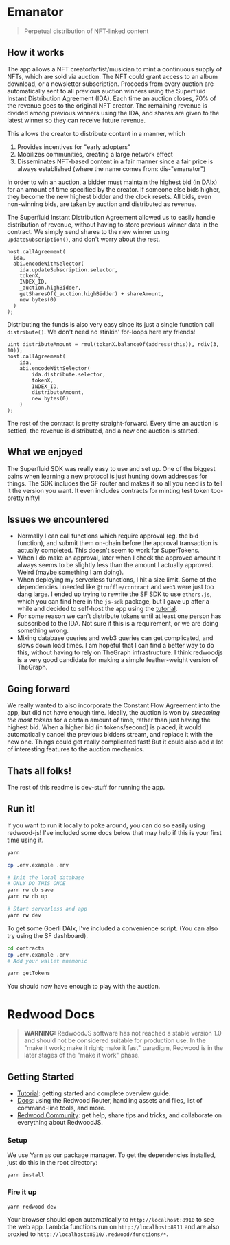 # Emanator

> Perpetual distribution of NFT-linked content

## How it works

The app allows a NFT creator/artist/musician to mint a continuous supply of NFTs, which are sold via auction. The NFT could grant access to an album download, or a newsletter subscription. Proceeds from every auction are automatically sent to all previous auction winners using the Superfluid Instant Distribution Agreement (IDA). Each time an auction closes, 70% of the revenue goes to the original NFT creator. The remaining revenue is divided among previous winners using the IDA, and shares are given to the latest winner so they can receive future revenue.

This allows the creator to distribute content in a manner, which

1. Provides incentives for "early adopters"
2. Mobilizes communities, creating a large network effect
3. Disseminates NFT-based content in a fair manner since a fair price is always established (where the name comes from: dis-"emanator")

In order to win an auction, a bidder must maintain the highest bid (in DAIx) for an amount of time specified by the creator. If someone else bids higher, they become the new highest bidder and the clock resets. All bids, even non-winning bids, are taken by auction and distributed as revenue.

The Superfluid Instant Distribution Agreement allowed us to easily handle distribution of revenue, without having to store previous winner data in the contract. We simply send shares to the new winner using `updateSubscription()`, and don't worry about the rest.

```sol
host.callAgreement(
  ida,
  abi.encodeWithSelector(
    ida.updateSubscription.selector,
    tokenX,
    INDEX_ID,
    _auction.highBidder,
    getSharesOf(_auction.highBidder) + shareAmount,
    new bytes(0)
  )
);
```

Distributing the funds is also very easy since its just a single function call `distribute()`. We don't need no stinkin' for-loops here my friends!

```sol
uint distributeAmount = rmul(tokenX.balanceOf(address(this)), rdiv(3, 10));
host.callAgreement(
    ida,
    abi.encodeWithSelector(
        ida.distribute.selector,
        tokenX,
        INDEX_ID,
        distributeAmount,
        new bytes(0)
    )
);
```

The rest of the contract is pretty straight-forward. Every time an auction is settled, the revenue is distributed, and a new one auction is started.

## What we enjoyed

The Superfluid SDK was really easy to use and set up. One of the biggest pains when learning a new protocol is just hunting down addresses for things. The SDK includes the SF router and makes it so all you need is to tell it the version you want. It even includes contracts for minting test token too- pretty nifty!

## Issues we encountered

- Normally I can call functions which require approval (eg. the bid function), and submit them on-chain before the approval transaction is actually completed. This doesn't seem to work for SuperTokens.
- When I do make an approval, later when I check the approved amount it always seems to be slightly less than the amount I actually approved. Weird (maybe something I am doing).
- When deploying my serverless functions, I hit a size limit. Some of the dependencies I needed like `@truffle/contract` and `web3` were just too dang large. I ended up trying to rewrite the SF SDK to use `ethers.js`, which you can find here in the `js-sdk` package, but I gave up after a while and decided to self-host the app using the [tutorial](https://redwoodjs.com/cookbook/self-hosting-redwood).
- For some reason we can't distribute tokens until at least one person has subscribed to the IDA. Not sure if this is a requirement, or we are doing something wrong.
- Mixing database queries and web3 queries can get complicated, and slows down load times. I am hopeful that I can find a better way to do this, without having to rely on TheGraph infrastructure. I think redwoodjs is a very good candidate for making a simple feather-weight version of TheGraph.

## Going forward

We really wanted to also incorporate the Constant Flow Agreement into the app, but did not have enough time. Ideally, the auction is won by _streaming the most tokens_ for a certain amount of time, rather than just having the highest bid. When a higher bid (in tokens/second) is placed, it would automatically cancel the previous bidders stream, and replace it with the new one. Things could get really complicated fast! But it could also add a lot of interesting features to the auction mechanics.

## Thats all folks!

The rest of this readme is dev-stuff for running the app.

## Run it!

If you want to run it locally to poke around, you can do so easily using redwood-js! I've included some docs below that may help if this is your first time using it.

```bash
yarn

cp .env.example .env

# Init the local database
# ONLY DO THIS ONCE
yarn rw db save
yarn rw db up

# Start serverless and app
yarn rw dev
```

To get some Goerli DAIx, I've included a convenience script. (You can also try using the SF dashboard).

```bash
cd contracts
cp .env.example .env
# Add your wallet mnemonic

yarn getTokens
```

You should now have enough to play with the auction.

# Redwood Docs

> **WARNING:** RedwoodJS software has not reached a stable version 1.0 and should not be considered suitable for production use. In the "make it work; make it right; make it fast" paradigm, Redwood is in the later stages of the "make it work" phase.

## Getting Started

- [Tutorial](https://redwoodjs.com/tutorial/welcome-to-redwood): getting started and complete overview guide.
- [Docs](https://redwoodjs.com/docs/introduction): using the Redwood Router, handling assets and files, list of command-line tools, and more.
- [Redwood Community](https://community.redwoodjs.com): get help, share tips and tricks, and collaborate on everything about RedwoodJS.

### Setup

We use Yarn as our package manager. To get the dependencies installed, just do this in the root directory:

```terminal
yarn install
```

### Fire it up

```terminal
yarn redwood dev
```

Your browser should open automatically to `http://localhost:8910` to see the web app. Lambda functions run on `http://localhost:8911` and are also proxied to `http://localhost:8910/.redwood/functions/*`.
